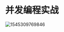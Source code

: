 # 并发编程实战

![1545309769846](.\picture\%5CUsers%5Clenovo%5CAppData%5CRoaming%5CTypora%5Ctypora-user-images%5C1545309769846.png)

